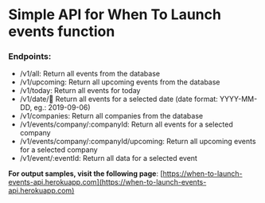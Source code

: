 # Simple API for When To Launch events function

### Endpoints:
- /v1/all: Return all events from the database
- /v1/upcoming: Return all upcoming events from the database
- /v1/today: Return all events for today
- /v1/date/:date: Return all events for a selected date (date format: YYYY-MM-DD, eg.: 2019-09-06)
- /v1/companies: Return all companies from the database
- /v1/events/company/:companyId: Return all events for a selected company
- /v1/events/company/:companyId/upcoming: Return all upcoming events for a selected company
- /v1/event/:eventId: Return all data for a selected event



__For output samples, visit the following page__: [https://when-to-launch-events-api.herokuapp.com](https://when-to-launch-events-api.herokuapp.com)